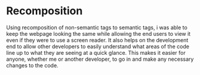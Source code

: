 # Recomposition
Using recomposition of non-semantic tags to semantic tags, i was able to keep the webpage looking the same while allowing the end users to view it even if they were to use a screen reader.
It also helps on the development end to allow other developers to easily understand what areas of the code line up to what they are seeing at a quick glance.
This makes it easier for anyone, whether me or another developer, to go in and make any necessary changes to the code.
